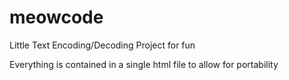 # meowcode
Little Text Encoding/Decoding Project for fun

Everything is contained in a single html file to allow for portability
